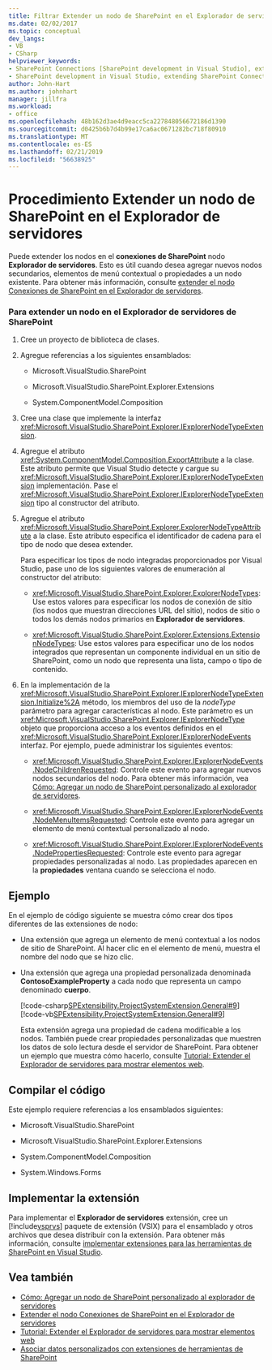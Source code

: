 ```yaml
---
title: Filtrar Extender un nodo de SharePoint en el Explorador de servidores | Documentos de Microsoft
ms.date: 02/02/2017
ms.topic: conceptual
dev_langs:
- VB
- CSharp
helpviewer_keywords:
- SharePoint Connections [SharePoint development in Visual Studio], extending a node
- SharePoint development in Visual Studio, extending SharePoint Connections node in Server Explorer
author: John-Hart
ms.author: johnhart
manager: jillfra
ms.workload:
- office
ms.openlocfilehash: 48b162d3ae4d9eacc5ca227848056672186d1390
ms.sourcegitcommit: d0425b6b7d4b99e17ca6ac0671282bc718f80910
ms.translationtype: MT
ms.contentlocale: es-ES
ms.lasthandoff: 02/21/2019
ms.locfileid: "56638925"
---
```

# <a name="how-to-extend-a-sharepoint-node-in-server-explorer"></a>Procedimiento Extender un nodo de SharePoint en el Explorador de servidores
  Puede extender los nodos en el **conexiones de SharePoint** nodo **Explorador de servidores**. Esto es útil cuando desea agregar nuevos nodos secundarios, elementos de menú contextual o propiedades a un nodo existente. Para obtener más información, consulte [extender el nodo Conexiones de SharePoint en el Explorador de servidores](../sharepoint/extending-the-sharepoint-connections-node-in-server-explorer.md).

### <a name="to-extend-a-sharepoint-node-in-server-explorer"></a>Para extender un nodo en el Explorador de servidores de SharePoint

1.  Cree un proyecto de biblioteca de clases.

2.  Agregue referencias a los siguientes ensamblados:

    -   Microsoft.VisualStudio.SharePoint

    -   Microsoft.VisualStudio.SharePoint.Explorer.Extensions

    -   System.ComponentModel.Composition

3.  Cree una clase que implemente la interfaz <xref:Microsoft.VisualStudio.SharePoint.Explorer.IExplorerNodeTypeExtension>.

4.  Agregue el atributo <xref:System.ComponentModel.Composition.ExportAttribute> a la clase. Este atributo permite que Visual Studio detecte y cargue su <xref:Microsoft.VisualStudio.SharePoint.Explorer.IExplorerNodeTypeExtension> implementación. Pase el <xref:Microsoft.VisualStudio.SharePoint.Explorer.IExplorerNodeTypeExtension> tipo al constructor del atributo.

5.  Agregue el atributo <xref:Microsoft.VisualStudio.SharePoint.Explorer.ExplorerNodeTypeAttribute> a la clase. Este atributo especifica el identificador de cadena para el tipo de nodo que desea extender.

     Para especificar los tipos de nodo integradas proporcionados por Visual Studio, pase uno de los siguientes valores de enumeración al constructor del atributo:

    -   <xref:Microsoft.VisualStudio.SharePoint.Explorer.ExplorerNodeTypes>: Use estos valores para especificar los nodos de conexión de sitio (los nodos que muestran direcciones URL del sitio), nodos de sitio o todos los demás nodos primarios en **Explorador de servidores**.

    -   <xref:Microsoft.VisualStudio.SharePoint.Explorer.Extensions.ExtensionNodeTypes>: Use estos valores para especificar uno de los nodos integrados que representan un componente individual en un sitio de SharePoint, como un nodo que representa una lista, campo o tipo de contenido.

6.  En la implementación de la <xref:Microsoft.VisualStudio.SharePoint.Explorer.IExplorerNodeTypeExtension.Initialize%2A> método, los miembros del uso de la *nodeType* parámetro para agregar características al nodo. Este parámetro es un <xref:Microsoft.VisualStudio.SharePoint.Explorer.IExplorerNodeType> objeto que proporciona acceso a los eventos definidos en el <xref:Microsoft.VisualStudio.SharePoint.Explorer.IExplorerNodeEvents> interfaz. Por ejemplo, puede administrar los siguientes eventos:

    -   <xref:Microsoft.VisualStudio.SharePoint.Explorer.IExplorerNodeEvents.NodeChildrenRequested>: Controle este evento para agregar nuevos nodos secundarios del nodo. Para obtener más información, vea [Cómo: Agregar un nodo de SharePoint personalizado al explorador de servidores](../sharepoint/how-to-add-a-custom-sharepoint-node-to-server-explorer.md).

    -   <xref:Microsoft.VisualStudio.SharePoint.Explorer.IExplorerNodeEvents.NodeMenuItemsRequested>: Controle este evento para agregar un elemento de menú contextual personalizado al nodo.

    -   <xref:Microsoft.VisualStudio.SharePoint.Explorer.IExplorerNodeEvents.NodePropertiesRequested>: Controle este evento para agregar propiedades personalizadas al nodo. Las propiedades aparecen en la **propiedades** ventana cuando se selecciona el nodo.

## <a name="example"></a>Ejemplo
 En el ejemplo de código siguiente se muestra cómo crear dos tipos diferentes de las extensiones de nodo:

- Una extensión que agrega un elemento de menú contextual a los nodos de sitio de SharePoint. Al hacer clic en el elemento de menú, muestra el nombre del nodo que se hizo clic.

- Una extensión que agrega una propiedad personalizada denominada **ContosoExampleProperty** a cada nodo que representa un campo denominado **cuerpo**.

  [!code-csharp[SPExtensibility.ProjectSystemExtension.General#9](../sharepoint/codesnippet/CSharp/projectsystemexamples/extension/serverexplorerextension.cs#9)]
  [!code-vb[SPExtensibility.ProjectSystemExtension.General#9](../sharepoint/codesnippet/VisualBasic/projectsystemexamples/extension/serverexplorerextension.vb#9)]

  Esta extensión agrega una propiedad de cadena modificable a los nodos. También puede crear propiedades personalizadas que muestren los datos de solo lectura desde el servidor de SharePoint. Para obtener un ejemplo que muestra cómo hacerlo, consulte [Tutorial: Extender el Explorador de servidores para mostrar elementos web](../sharepoint/walkthrough-extending-server-explorer-to-display-web-parts.md).

## <a name="compile-the-code"></a>Compilar el código
 Este ejemplo requiere referencias a los ensamblados siguientes:

-   Microsoft.VisualStudio.SharePoint

-   Microsoft.VisualStudio.SharePoint.Explorer.Extensions

-   System.ComponentModel.Composition

-   System.Windows.Forms

## <a name="deploy-the-extension"></a>Implementar la extensión
 Para implementar el **Explorador de servidores** extensión, cree un [!include[vsprvs](../sharepoint/includes/vsprvs-md.md)] paquete de extensión (VSIX) para el ensamblado y otros archivos que desea distribuir con la extensión. Para obtener más información, consulte [implementar extensiones para las herramientas de SharePoint en Visual Studio](../sharepoint/deploying-extensions-for-the-sharepoint-tools-in-visual-studio.md).

## <a name="see-also"></a>Vea también
- [Cómo: Agregar un nodo de SharePoint personalizado al explorador de servidores](../sharepoint/how-to-add-a-custom-sharepoint-node-to-server-explorer.md)
- [Extender el nodo Conexiones de SharePoint en el Explorador de servidores](../sharepoint/extending-the-sharepoint-connections-node-in-server-explorer.md)
- [Tutorial: Extender el Explorador de servidores para mostrar elementos web](../sharepoint/walkthrough-extending-server-explorer-to-display-web-parts.md)
- [Asociar datos personalizados con extensiones de herramientas de SharePoint](../sharepoint/associating-custom-data-with-sharepoint-tools-extensions.md)
